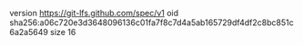 version https://git-lfs.github.com/spec/v1
oid sha256:a06c720e3d3648096136c01fa7f8c7d4a5ab165729df4df2c8bc851c6a2a5649
size 16
